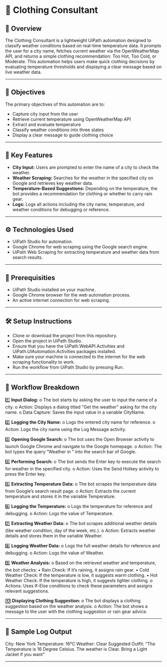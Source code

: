# 🧥 Clothing Consultant

## 📌 Overview
The Clothing Consultant is a lightweight UiPath automation designed to classify weather conditions based on real-time temperature data. It prompts the user for a city name, fetches current weather via the OpenWeatherMap API, and returns a simple clothing recommendation: Too Hot, Too Cold, or Moderate.
This automation helps users make quick clothing decisions by evaluating temperature thresholds and displaying a clear message based on live weather data.

---

## 🎯 Objectives
The primary objectives of this automation are to:

- Capture city input from the user
- Retrieve current temperature using OpenWeatherMap API
- Extract and evaluate temperature
- Classify weather conditions into three states
- Display a clear message to guide clothing choice

---

## 🌟 Key Features

-	**City Input:** Users are prompted to enter the name of a city to check the weather.
-	**Weather Scraping:** Searches for the weather in the specified city on Google and retrieves key weather data.
-	**Temperature-Based Suggestions:** Depending on the temperature, the bot provides a recommendation for clothing or whether to carry rain gear.
-	**Logs:** Logs all actions including the city name, temperature, and weather conditions for debugging or reference.

---

## ⚙️ Technologies Used

-	UiPath Studio for automation.
-	Google Chrome for web scraping using the Google search engine.
-	UiPath Web Scraping for extracting temperature and weather data from search results.

---

## 🧪 Prerequisities

- UiPath Studio installed on your machine.
- Google Chrome browser for the web automation process.
- An active internet connection for web scraping.

---

## 🛠️ Setup Instructions

- Clone or download the project from this repository.
- Open the project in UiPath Studio.
- Ensure that you have the UiPath.WebAPI.Activities and UiPath.UIAutomation.Activities packages installed.
- Make sure your machine is connected to the internet for the web scraping functionality to work.
- Run the workflow from UiPath Studio by pressing Run.

---

## 🔂 Workflow Breakdown

1️⃣ **Input Dialog:**
    o	The bot starts by asking the user to input the name of a city.
    o	Action: Displays a dialog titled "Get the weather" asking for the city name.
    o	Data Capture: Saves the input value in a variable CityName.

2️⃣ **Logging the City Name:**
    o	Logs the entered city name for reference.
    o	Action: Logs the city name using the Log Message activity.

3️⃣  **Opening Google Search:**
    o	The bot uses the Open Browser activity to launch Google Chrome and navigate to the Google homepage.
    o	Action: The bot types the query “Weather in <CityName>” into the search bar of Google.

4️⃣ **Performing Search:**
    o	The bot sends the Enter key to execute the search for weather in the specified city.
    o	Action: Uses the Send Hotkey activity to press the Enter key.

5️⃣ **Extracting Temperature Data:**
    o	The bot scrapes the temperature data from Google’s search result page.
    o	Action: Extracts the current temperature and stores it in the variable Temperature.

6️⃣ **Logging the Temperature:**
    o	Logs the temperature for reference and debugging.
    o	Action: Logs the value of Temperature.

7️⃣ **Extracting Weather Data:**
    o	The bot scrapes additional weather details (like weather condition, day of the week, etc.).
    o	Action: Extracts weather details and stores them in the variable Weather.

8️⃣ **Logging Weather Data:**
    o	Logs the full weather details for reference and debugging.
    o	Action: Logs the value of Weather.

9️⃣ **Weather Analysis:**
    o	Based on the retrieved weather and temperature, the bot checks:
      •	Rain Check: If it’s raining, it assigns rain gear.
      •	Cold Weather Check: If the temperature is low, it suggests warm clothing.
      •	Hot Weather Check: If the temperature is high, it suggests lighter clothing.
    o	Actions: Uses If-Else conditions to check these parameters and assigns relevant suggestions.

🔟 **Displaying Clothing Suggestion:**
    o	The bot displays a clothing suggestion based on the weather analysis.
    o	Action: The bot shows a message to the user with the clothing suggestion or rain gear advice.

---

## 📝 Sample Log Output
City: New York
Temperature: 16°C
Weather: Clear
Suggested Outfit: "The Temperature is 16 Degree Celsius. The weather is Clear. Bring a Light Jacket if you want"

---
